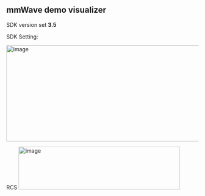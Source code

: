 ## mmWave demo visualizer
SDK version set **3.5**

SDK Setting: 

<img width="531" height="252" alt="image" src="https://github.com/user-attachments/assets/cd41ef93-3525-46a5-85a1-a3b804f6c412" />

RCS
<img width="423" height="112" alt="image" src="https://github.com/user-attachments/assets/a268607c-1c1e-4979-a93b-bcd3623721b7" />
